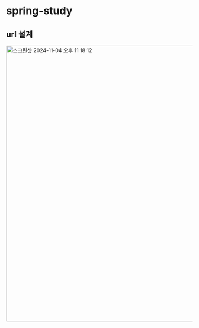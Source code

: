 # spring-study

## url 설계

<img width="746" alt="스크린샷 2024-11-04 오후 11 18 12" src="https://github.com/user-attachments/assets/3e3fc0d6-3bf7-487b-baf7-b2a81c8f37af">
